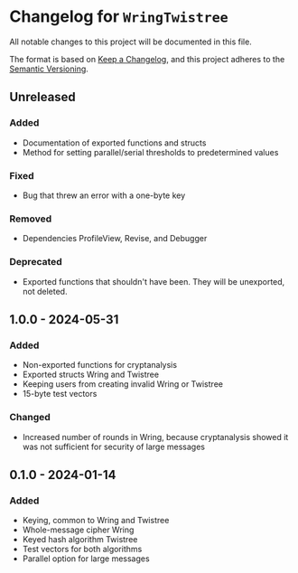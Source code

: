 # Changelog for `WringTwistree`

All notable changes to this project will be documented in this file.

The format is based on [Keep a Changelog](https://keepachangelog.com/en/1.1.0/),
and this project adheres to the [Semantic Versioning](https://semver.org/).

## Unreleased

### Added

- Documentation of exported functions and structs
- Method for setting parallel/serial thresholds to predetermined values

### Fixed

- Bug that threw an error with a one-byte key

### Removed

- Dependencies ProfileView, Revise, and Debugger

### Deprecated

- Exported functions that shouldn't have been. They will be unexported, not deleted.

## 1.0.0 - 2024-05-31

### Added

- Non-exported functions for cryptanalysis
- Exported structs Wring and Twistree
- Keeping users from creating invalid Wring or Twistree
- 15-byte test vectors

### Changed

- Increased number of rounds in Wring, because cryptanalysis showed it was not sufficient for security of large messages

## 0.1.0 - 2024-01-14

### Added

- Keying, common to Wring and Twistree
- Whole-message cipher Wring
- Keyed hash algorithm Twistree
- Test vectors for both algorithms
- Parallel option for large messages
